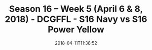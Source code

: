 ---
title: Season 16 – Week 5 (April 6 & 8, 2018) - DCGFFL - S16 Navy vs S16 Power Yellow
teams-score:
- team: _teams/s16-navy.md
  score: 0
- team: _teams/s16-power-yellow.md
  score: 36
mvp: ''
game-ball: ''
season: 16
week: 5
date: '2018-04-11T11:38:52'
pageid: season-16-week-5-april-6-8-2018-6353-vs-6355
---